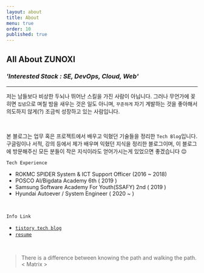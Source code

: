```yaml
---
layout: about
title: About
menu: true
order: 10
published: true
---
```


## All About ZUNOXI

### _**'Interested Stack : SE, DevOps, Cloud, Web'**_ 
---

저는 남들보다 비상한 두뇌나 뛰어난 스킬을 가진 사람이 아닙니다. 그러나 무언가에 꽂히면 `집념`으로 며칠 밤을 새우는 것은 일도 아니며, `꾸준하게` 자기 계발하는 것을 좋아해서 의도하지 않게(?) 조금씩 성장하고 있는 사람입니다.  

<br>

본 블로그는 업무 혹은 프로젝트에서 배우고 익혔던 기술들을 정리한 `Tech Blog`입니다. 구글링이나 서적, 강의 등에서 제가 배우며 익혔던 지식을 정리한 블로그이며, 이 블로그에 방문해주신 모든 분들이 작은 지식이라도 얻어가시는게 있었으면 좋겠습니다 😌


`Tech Experience`
- ROKMC SPIDER System & ICT Support Officer (2016 ~ 2018)  
- POSCO AI/Bigdata Academy 6th ( 2019 )
- Samsung Software Academy For Youth(SSAFY) 2nd ( 2019 )
- Hyundai Autoever / System Engineer ( 2020 ~ )

<br>
    
`Info Link`
- [`tistory tech blog`](https://zunoxi.tistory.com/)
- [`resume`](http://zunoxi.ddns.net/main.html)

<br>

>There is a difference between knowing the path and walking the path. 
< Matrix >

